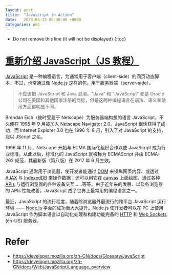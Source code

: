 ```yaml
---
layout: post
title:  "Javascript in Action"
date:   2023-06-13 08:30:00 +0800
categories: Web
---
```


* Do not remove this line (it will not be displayed)
{:toc}


# [重新介绍 JavaScript（JS 教程）](https://developer.mozilla.org/zh-CN/docs/Web/JavaScript/Language_overview)

[JavaScript](https://developer.mozilla.org/zh-CN/docs/Glossary/JavaScript) 是一种编程语言，为通常用于客户端（client-side）的网页动态脚本，不过，也常通过像 [Node.js](https://nodejs.org/) 这样的包，用于服务器端（server-side）。


> 不应该把 JavaScript 和 Java 混淆。“Java” 和 “JavaScript” 都是 Oracle 公司在美国和其他国家注册的商标，但是这两种编程语言在语法、语义和使用方面都明显不同。

Brendan Eich（彼时受雇于 Netscape）为服务器端构想的语言 JavaScript，不久便在 1995 年 9 月被加入 Netscape Navigator 2.0。JavaScript 很快获得了成功，而 Internet Explorer 3.0 也在 1996 年 8 月，引入了对 JavaScript 的支持，冠以 JScript 之名。

1996 年 11 月，Netscape 开始与 ECMA 国际化组织合作以使 JavaScript 成为行业标准。从此以后，标准化的 JavaScript 就被称为 ECMAScript 并由 ECMA-262 规范，其最新版（第八版）在 2017 年 6 月生效。

JavaScript 通常用于浏览器，使开发者能通过 [DOM](https://developer.mozilla.org/zh-CN/docs/Glossary/DOM) 来操纵网页内容、或透过 [AJAX](https://developer.mozilla.org/zh-CN/docs/Glossary/AJAX) 与 [IndexedDB](https://developer.mozilla.org/zh-CN/docs/Glossary/IndexedDB) 来操作数据；还可以用它在 [canvas](https://developer.mozilla.org/zh-CN/docs/Glossary/Canvas) 上面绘图、通过各种 [APIs](https://developer.mozilla.org/zh-CN/docs/Glossary/API) 与运行浏览器的各种设备交互……等等。由于近年来的发展、以及各浏览器的 APIs 性能改善，JavaScript 成了世界上最常用的编程语言之一。

最近，JavaScript 的流行程度，随着除浏览器外最流行的跨平台 JavaScript 运行环境 —— [Node.js](https://nodejs.org/) 平台的成功而大大提升。Node.js 使开发者可以在 PC 上使用 JavaScript 作为脚本语言以自动化处理和构建功能完备的 [HTTP](https://developer.mozilla.org/zh-CN/docs/Glossary/HTTP) 和 [Web Sockets](https://developer.mozilla.org/en-US/docs/Glossary/WebSockets) (en-US) 服务器。



# Refer

* https://developer.mozilla.org/zh-CN/docs/Glossary/JavaScript
* https://developer.mozilla.org/zh-CN/docs/Web/JavaScript/Language_overview


